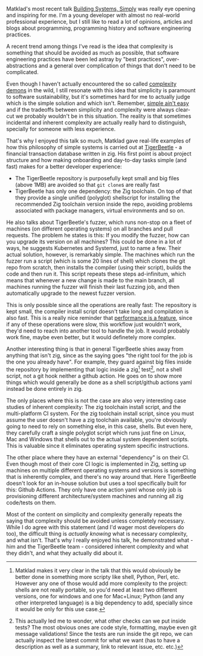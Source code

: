 Matklad's most recent talk [Building Systems, Simply](https://www.youtube.com/watch?v=jVC4DP-8xLM&list=WL&index=36&t=11s) was really eye opening and inspiring for me. I'm a young developer with almost no real-world professional experience, but I still like to read a lot of opinions, articles and blogs about programming, programming history and software engineering practices.

A recent trend among things I've read is the idea that complexity is something that should be avoided as much as possible, that software engineering practices have been led astray by "best practices", over-abstractions and a general over complication of things that don't need to be complicated.

Even though I haven't actually encountered the so called [complexity demons](https://grugbrain.dev/#grug-on-complexity) in the wild, I still resonate with this idea that simplicity is paramount to software sustainability, but it's sometimes hard for me to actually judge which is the simple solution and which isn't. Remember, [simple ain't easy](https://www.youtube.com/watch?v=SxdOUGdseq4&t=42s) and if the tradeoffs between simplicity and complexity were always clear-cut we probably wouldn't be in this situation. The reality is that sometimes incidental and inherent complexity are actually really hard to distinguish, specially for someone with less experience.

That's why I enjoyed this talk so much, Matklad gave real-life examples of how this philosophy of simple systems is carried out at [TigerBeetle](https://tigerbeetle.com/) - a financial transaction database written in zig. His first point is about project structure and how making onboarding and day-to-day tasks simple (and fast) makes for a better developer experience:
- The TigerBeetle repository is purposefully kept small and big files (above 1MB) are avoided so that `git clone`s are really fast
- TigerBeetle has only one dependency: the Zig toolchain. On top of that they provide a single unified (polyglot) shellscript for installing the recommended Zig toolchain version inside the repo, avoiding problems associated with package managers, virtual environments and so on.

He also talks about TigerBeetle's fuzzer, which runs non-stop on a fleet of machines (on different operating systems) on all branches and pull requests. The problem he states is this: If you modify the fuzzer, how can you upgrade its version on all machines? This could be done in a lot of ways, he suggests Kubernetes and Systemd, just to name a few. Their actual solution, however, is remarkably simple. The machines which run the fuzzer run a script (which is some 20 lines of shell) which clones the git repo from scratch, then installs the compiler (using their script), builds the code and then run it. This script repeats these steps ad-infinitum, which means that whenever a new change is made to the main branch, all machines running the fuzzer will finish their last fuzzing job, and then automatically upgrade to the newest fuzzer version.

This is only possible since all the operations are really fast: The repository is kept small, the compiler install script doesn't take long and compilation is also fast. This is a really nice reminder that [performance is a feature](https://blog.nelhage.com/post/reflections-on-performance/), since if any of these operations were slow, this workflow just wouldn't work, they'd need to reach into another tool to handle the job. It would probably work fine, maybe even better, but it would definetely more complex.

Another interesting thing is that in general TigerBeetle shies away from anything that isn't zig, since as the saying goes "the right tool for the job is the one you already have". For example, they guard against big files inside the repository by implementing that logic inside a zig[^1] test[^2], not a shell script, not a git hook neither a github action. He goes on to show more things which would generally be done as a shell script/github actions yaml instead be done entirely in zig.

The only places where this is not the case are also very interesting case studies of inherent complexity: The zig toolchain install script, and the multi-platform CI system. For the zig toolchain install script, since you must assume the user doesn't have a zig toolchain available, you're obviously going to need to rely on something else, in this case, shells. But even here, they carefully craft a single polyglot script which runs just fine on Linux, Mac and Windows that shells out to the actual system dependent scripts. This is valuable since it eliminates operating system specific instructions.

The other place where they have an external "dependency" is on their CI. Even though most of their core CI logic is implemented in Zig, setting up machines on multiple different operating systems and versions is something that is inherently complex, and there's no way around that. Here TigerBeetle doesn't look for an in-house solution but uses a tool specifically built for this: Github Actions. They only have one action yaml whose only job is provisioning different architecture/system machines and running all zig code/tests on them.

Most of the content on simplicity and complexity generally repeats the saying that complexity should be avoided unless completely necessary. While I do agree with this statement (and I'd wager most developers do too), the difficult thing is *actually knowing* what is necessary complexity, and what isn't. That's why I really enjoyed his talk, he demonstrated what - him and the TigerBeetle team - considered inherent complexity and what they didn't, and what they actually did about it.


[^1]: Matklad makes it very clear in the talk that this would obviously be better done in something more scripty like shell, Python, Perl, etc. However any one of those would add more complexity to the project: shells are not really portable, so you'd need at least two different versions, one for windows and one for Mac+Linux; Python (and any other interpreted language) is a big dependency to add, specially since it would be only for this use case.

[^2]: This actually led me to wonder, what other checks can we put inside tests? The most obvious ones are code style, formatting, maybe even git message validations! Since the tests are run inside the git repo, we can actually inspect the latest commit for what we want (has to have a description as well as a summary, link to relevant issue, etc. etc.)
